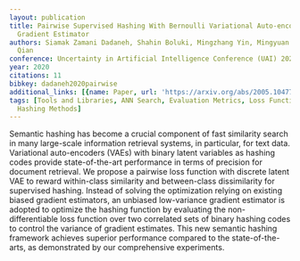 ```yaml
---
layout: publication
title: Pairwise Supervised Hashing With Bernoulli Variational Auto-encoder And Self-control
  Gradient Estimator
authors: Siamak Zamani Dadaneh, Shahin Boluki, Mingzhang Yin, Mingyuan Zhou, Xiaoning
  Qian
conference: Uncertainty in Artificial Intelligence Conference (UAI) 2020
year: 2020
citations: 11
bibkey: dadaneh2020pairwise
additional_links: [{name: Paper, url: 'https://arxiv.org/abs/2005.10477'}]
tags: [Tools and Libraries, ANN Search, Evaluation Metrics, Loss Functions, Supervised,
  Hashing Methods]
---
```

Semantic hashing has become a crucial component of fast similarity search in
many large-scale information retrieval systems, in particular, for text data.
Variational auto-encoders (VAEs) with binary latent variables as hashing codes
provide state-of-the-art performance in terms of precision for document
retrieval. We propose a pairwise loss function with discrete latent VAE to
reward within-class similarity and between-class dissimilarity for supervised
hashing. Instead of solving the optimization relying on existing biased
gradient estimators, an unbiased low-variance gradient estimator is adopted to
optimize the hashing function by evaluating the non-differentiable loss
function over two correlated sets of binary hashing codes to control the
variance of gradient estimates. This new semantic hashing framework achieves
superior performance compared to the state-of-the-arts, as demonstrated by our
comprehensive experiments.
